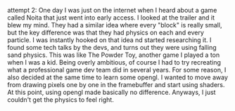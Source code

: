 attempt 2:
One day I was just on the internet when I heard about a game called Noita that just went into early access. I looked at the trailer and it blew my mind. They had a similar idea where every "block" is really small, but the key difference was that they had physics on each and every particle.
I was instantly hooked on that idea nd started researching it. I found some tech talks by the devs, and turns out they were using falling sand physics. This was like The Powder Toy, another game I played a ton when I was a kid.
Being overly ambitious, of course I had to try recreating what a professional game dev team did in several years.
For some reason, I also decided at the same time to learn some opengl. I wanted to move away from drawing pixels one by one in the framebuffer and start using shaders. At this point, using opengl made basically no difference.
Anyways, I just couldn't get the physics to feel right.
